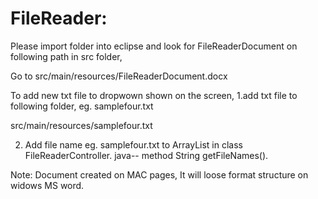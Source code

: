 # FileReader:

Please import folder into eclipse and look for FileReaderDocument on following path in src folder,

Go to src/main/resources/FileReaderDocument.docx

To add new txt file to dropwown shown on the screen,
1.add txt file to following folder, eg. samplefour.txt

 src/main/resources/samplefour.txt

2. Add file name eg. samplefour.txt to ArrayList in class FileReaderController. java-- method String getFileNames().

Note: Document created on MAC pages, It will loose format structure on widows MS word.
